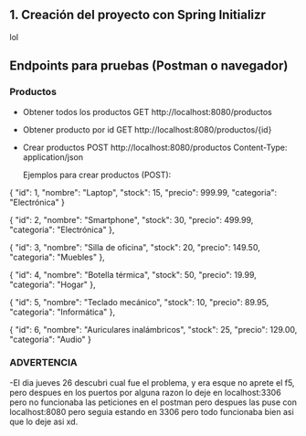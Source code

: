 ## 1. Creación del proyecto con Spring Initializr

lol

## Endpoints para pruebas (Postman o navegador)


### Productos


- Obtener todos los productos
  GET http://localhost:8080/productos


- Obtener producto por id
  GET http://localhost:8080/productos/{id}


- Crear productos
  POST http://localhost:8080/productos
  Content-Type: application/json


  Ejemplos para crear productos (POST):


{
  "id": 1,
  "nombre": "Laptop",
  "stock": 15,
  "precio": 999.99,
  "categoria": "Electrónica"
}

{
    "id": 2,
    "nombre": "Smartphone",
    "stock": 30,
    "precio": 499.99,
    "categoria": "Electrónica"
  },

  {
    "id": 3,
    "nombre": "Silla de oficina",
    "stock": 20,
    "precio": 149.50,
    "categoria": "Muebles"
  },

  {
    "id": 4,
    "nombre": "Botella térmica",
    "stock": 50,
    "precio": 19.99,
    "categoria": "Hogar"
  },

  {
    "id": 5,
    "nombre": "Teclado mecánico",
    "stock": 10,
    "precio": 89.95,
    "categoria": "Informática"
  },

  {
    "id": 6,
    "nombre": "Auriculares inalámbricos",
    "stock": 25,
    "precio": 129.00,
    "categoria": "Audio"
  }
  ### ADVERTENCIA
  -El dia jueves 26 descubri cual fue el problema, y era esque no aprete el f5,
  pero despues en los puertos por alguna razon lo deje en localhost:3306 pero no 
  funcionaba las peticiones en el postman pero despues las puse con localhost:8080
  pero seguia estando en 3306 pero todo funcionaba bien asi que lo deje asi xd.

